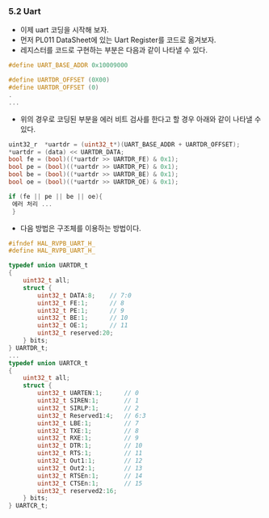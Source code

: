 ### 5.2 Uart
- 이제 uart 코딩을 시작해 보자.
- 먼저 PL011 DataSheet에 있는 Uart Register를 코드로 옮겨보자.
- 레지스터를 코드로 구현하는 부분은 다음과 같이 나타낼 수 있다.
~~~C
#define UART_BASE_ADDR 0x10009000

#define UARTDR_OFFSET (0X00)
#define UARTDR_OFFSET (0)
.
...
~~~
- 위의 경우로 코딩된 부분을 에러 비트 검사를 한다고 할 경우 아래와 같이 나타낼 수 있다.
~~~C
uint32_r  *uartdr = (uint32_t*)(UART_BASE_ADDR + UARTDR_OFFSET);
*uartdr = (data) << UARTDR_DATA;
bool fe = (bool)((*uartdr >> UARTDR_FE) & 0x1);
bool pe = (bool)((*uartdr >> UARTDR_PE) & 0x1);
bool be = (bool)((*uartdr >> UARTDR_BE) & 0x1);
bool oe = (bool)((*uartdr >> UARTDR_OE) & 0x1);

if (fe || pe || be || oe){
 에러 처리 ...
 }
~~~

- 다음 방법은 구조체를 이용하는 방법이다.

~~~C
#ifndef HAL_RVPB_UART_H_
#define HAL_RVPB_UART_H_

typedef union UARTDR_t
{
    uint32_t all;
    struct {
        uint32_t DATA:8;    // 7:0
        uint32_t FE:1;      // 8
        uint32_t PE:1;      // 9
        uint32_t BE:1;      // 10
        uint32_t OE:1;      // 11
        uint32_t reserved:20;
    } bits;
} UARTDR_t;
...
typedef union UARTCR_t
{
    uint32_t all;
    struct {
        uint32_t UARTEN:1;      // 0
        uint32_t SIREN:1;       // 1
        uint32_t SIRLP:1;       // 2
        uint32_t Reserved1:4;   // 6:3
        uint32_t LBE:1;         // 7
        uint32_t TXE:1;         // 8
        uint32_t RXE:1;         // 9
        uint32_t DTR:1;         // 10
        uint32_t RTS:1;         // 11
        uint32_t Out1:1;        // 12
        uint32_t Out2:1;        // 13
        uint32_t RTSEn:1;       // 14
        uint32_t CTSEn:1;       // 15
        uint32_t reserved2:16;
    } bits;
} UARTCR_t;
~~~

<!--stackedit_data:
eyJoaXN0b3J5IjpbMjEzOTE5NjQ2NiwtMTY0OTc5MTY3Ml19
-->
